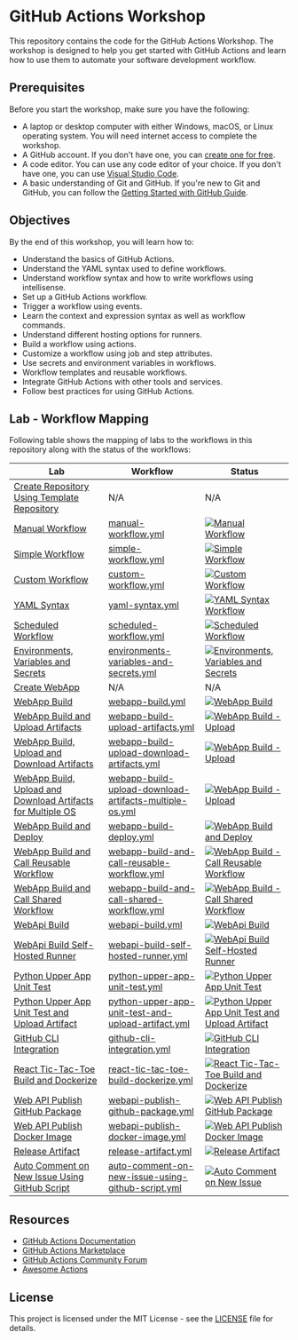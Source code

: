 # GitHub Actions Workshop

This repository contains the code for the GitHub Actions Workshop. The workshop is designed to help you get started with GitHub Actions and learn how to use them to automate your software development workflow.

## Prerequisites

Before you start the workshop, make sure you have the following:

- A laptop or desktop computer with either Windows, macOS, or Linux operating system. You will need internet access to complete the workshop.
- A GitHub account. If you don't have one, you can [create one for free](http://github.com).
- A code editor. You can use any code editor of your choice. If you don't have one, you can use [Visual Studio Code](https://code.visualstudio.com/).
- A basic understanding of Git and GitHub. If you're new to Git and GitHub, you can follow the [Getting Started with GitHub Guide](https://guides.github.com/activities/hello-world/).

## Objectives

By the end of this workshop, you will learn how to:

- Understand the basics of GitHub Actions.
- Understand the YAML syntax used to define workflows.
- Understand workflow syntax and how to write workflows using intellisense.
- Set up a GitHub Actions workflow.
- Trigger a workflow using events.
- Learn the context and expression syntax as well as workflow commands.
- Understand different hosting options for runners.
- Build a workflow using actions.
- Customize a workflow using job and step attributes.
- Use secrets and environment variables in workflows.
- Workflow templates and reusable workflows.
- Integrate GitHub Actions with other tools and services.
- Follow best practices for using GitHub Actions.

## Lab - Workflow Mapping

Following table shows the mapping of labs to the workflows in this repository along with the status of the workflows:

| Lab                                                                                                                         | Workflow                                                                                                                             | Status                                                                                                                                                                                                                                                                                                                    |
| --------------------------------------------------------------------------------------------------------------------------- | ------------------------------------------------------------------------------------------------------------------------------------ | ------------------------------------------------------------------------------------------------------------------------------------------------------------------------------------------------------------------------------------------------------------------------------------------------------------------------- |
| [Create Repository Using Template Repository](./labs/create-repository-using-template-repository.md)                        | N/A                                                                                                                                  | N/A                                                                                                                                                                                                                                                                                                                       |
| [Manual Workflow](./labs/manual-workflow.md)                                                                                | [manual-workflow.yml](./.github/workflows/manual-workflow.yml)                                                                       | [![Manual Workflow](https://github.com/prasadhonrao/github-actions-workshop/actions/workflows/manual-workflow.yml/badge.svg)](https://github.com/prasadhonrao/github-actions-workshop/actions/workflows/manual-workflow.yml)                                                                                              |
| [Simple Workflow](./labs/simple-workflow.md)                                                                                | [simple-workflow.yml](./.github/workflows/simple-workflow.yml)                                                                       | [![Simple Workflow](https://github.com/prasadhonrao/github-actions-workshop/actions/workflows/simple-workflow.yml/badge.svg)](https://github.com/prasadhonrao/github-actions-workshop/actions/workflows/simple-workflow.yml)                                                                                              |
| [Custom Workflow](./labs/custom-workflow.md)                                                                                | [custom-workflow.yml](./.github/workflows/custom-workflow.yml)                                                                       | [![Custom Workflow](https://github.com/prasadhonrao/github-actions-workshop/actions/workflows/custom-workflow.yml/badge.svg)](https://github.com/prasadhonrao/github-actions-workshop/actions/workflows/custom-workflow.yml)                                                                                              |
| [YAML Syntax](./labs/yaml-syntax.md)                                                                                        | [yaml-syntax.yml](./.github/workflows/yaml-syntax.yml)                                                                               | [![YAML Syntax Workflow](https://github.com/prasadhonrao/github-actions-workshop/actions/workflows/yaml-syntax.yml/badge.svg)](https://github.com/prasadhonrao/github-actions-workshop/actions/workflows/yaml-syntax.yml)                                                                                                 |
| [Scheduled Workflow](./labs/scheduled-workflow.md)                                                                          | [scheduled-workflow.yml](./.github/workflows/scheduled-workflow.yml)                                                                 | [![Scheduled Workflow](https://github.com/prasadhonrao/github-actions-workshop/actions/workflows/scheduled-workflow.yml/badge.svg)](https://github.com/prasadhonrao/github-actions-workshop/actions/workflows/scheduled-workflow.yml)                                                                                     |
| [Environments, Variables and Secrets](./labs/environments-variables-and-secrets.md)                                         | [environments-variables-and-secrets.yml](./.github/workflows/environments-variables-and-secrets.yml)                                 | [![Environments, Variables and Secrets](https://github.com/prasadhonrao/github-actions-workshop/actions/workflows/environments-variables-and-secrets.yml/badge.svg)](https://github.com/prasadhonrao/github-actions-workshop/actions/workflows/environments-variables-and-secrets.yml)                                    |
| [Create WebApp](./labs/create-webapp.md)                                                                                    | N/A                                                                                                                                  | N/A                                                                                                                                                                                                                                                                                                                       |
| [WebApp Build](./labs/webapp-build.md)                                                                                      | [webapp-build.yml](./.github/workflows/webapp-build.yml)                                                                             | [![WebApp Build](https://github.com/prasadhonrao/github-actions-workshop/actions/workflows/webapp-build.yml/badge.svg)](https://github.com/prasadhonrao/github-actions-workshop/actions/workflows/webapp-build.yml)                                                                                                       |
| [WebApp Build and Upload Artifacts](./labs/webapp-build-upload-artifacts.md)                                                | [webapp-build-upload-artifacts.yml](./.github/workflows/webapp-build-upload.yml)                                                     | [![WebApp Build - Upload](https://github.com/prasadhonrao/github-actions-workshop/actions/workflows/webapp-build-upload-artifacts.yml/badge.svg)](https://github.com/prasadhonrao/github-actions-workshop/actions/workflows/webapp-build-upload-artifacts.yml)                                                            |
| [WebApp Build, Upload and Download Artifacts](./labs/webapp-build-upload-download-artifacts.md)                             | [webapp-build-upload-download-artifacts.yml](./.github/workflows/webapp-build-upload-download-artifacts.yml)                         | [![WebApp Build - Upload](https://github.com/prasadhonrao/github-actions-workshop/actions/workflows/webapp-build-upload-download-artifacts.yml/badge.svg)](https://github.com/prasadhonrao/github-actions-workshop/actions/workflows/webapp-build-upload-download-artifacts.yml)                                          |
| [WebApp Build, Upload and Download Artifacts for Multiple OS](./labs/webapp-build-upload-download-artifacts-multiple-os.md) | [webapp-build-upload-download-artifacts-multiple-os.yml](./.github/workflows/webapp-build-upload-download-artifacts-multiple-os.yml) | [![WebApp Build - Upload](https://github.com/prasadhonrao/github-actions-workshop/actions/workflows/webapp-build-upload-download-artifacts-multiple-os.yml/badge.svg)](https://github.com/prasadhonrao/github-actions-workshop/actions/workflows/webapp-build-upload-download-artifacts-multiple-os.yml)                  |
| [WebApp Build and Deploy](./labs/webapp-build-deploy.md)                                                                    | [webapp-build-deploy.yml](./.github/workflows/webapp-build-deploy.yml)                                                               | [![WebApp Build and Deploy](https://github.com/prasadhonrao/github-actions-workshop/actions/workflows/webapp-build-deploy.yml/badge.svg)](https://github.com/prasadhonrao/github-actions-workshop/actions/workflows/webapp-build-deploy.yml)                                                                              |
| [WebApp Build and Call Reusable Workflow](./labs/webapp-build-and-call-reusable-workflow.md)                                | [webapp-build-and-call-reusable-workflow.yml](./.github/workflows/webapp-build-and-call-reusable-workflow.yml)                       | [![WebApp Build - Call Reusable Workflow](https://github.com/prasadhonrao/github-actions-workshop/actions/workflows/webapp-build-upload-call-reusable-workflow.yml/badge.svg)](https://github.com/prasadhonrao/github-actions-workshop/actions/workflows/webapp-build-upload-call-reusable-workflow.yml)                  |
| [WebApp Build and Call Shared Workflow](./labs/webapp-build-and-call-shared-workflow.md)                                    | [webapp-build-and-call-shared-workflow.yml](./.github/workflows/webapp-build-and-call-shared-workflow.yml)                           | [![WebApp Build - Call Shared Workflow](https://github.com/prasadhonrao/github-actions-workshop/actions/workflows/webapp-build-upload-call-shared-workflow.yml/badge.svg)](https://github.com/prasadhonrao/github-actions-workshop/actions/workflows/webapp-build-upload-call-shared-workflow.yml)                        |
| [WebApi Build](./labs/webapi-build.md)                                                                                      | [webapi-build.yml](./.github/workflows/webapi-build.yml)                                                                             | [![WebApi Build](https://github.com/prasadhonrao/github-actions-workshop/actions/workflows/webapi-build.yml/badge.svg)](https://github.com/prasadhonrao/github-actions-workshop/actions/workflows/webapi-build.yml)                                                                                                       |
| [WebApi Build Self-Hosted Runner](./labs/dotnet-webapi-build-self-hosted-runner.md)                                         | [webapi-build-self-hosted-runner.yml](./.github/workflows/webapi-build-self-hosted-runner.yml)                                       | [![WebApi Build Self-Hosted Runner](https://github.com/prasadhonrao/github-actions-workshop/actions/workflows/webapi-build-self-hosted-runner.yml/badge.svg)](https://github.com/prasadhonrao/github-actions-workshop/actions/workflows/webapi-build-self-hosted-runner.yml)                                              |
| [Python Upper App Unit Test](./labs/python-upper-app-unit-test.md)                                                          | [python-upper-app-unit-test.yml](./.github/workflows/python-upper-app-unit-test.yml)                                                 | [![Python Upper App Unit Test](https://github.com/prasadhonrao/github-actions-workshop/actions/workflows/python-upper-app-unit-test.yml/badge.svg)](https://github.com/prasadhonrao/github-actions-workshop/actions/workflows/python-upper-app-unit-test.yml)                                                             |
| [Python Upper App Unit Test and Upload Artifact](./labs/python-upper-app-unit-test-and-upload-artifact.md)                  | [python-upper-app-unit-test-and-upload-artifact.yml](./.github/workflows/python-upper-app-unit-test-and-upload-artifact.yml)         | [![Python Upper App Unit Test and Upload Artifact](https://github.com/prasadhonrao/github-actions-workshop/actions/workflows/python-upper-app-unit-test-and-upload-artifact.yml/badge.svg)](https://github.com/prasadhonrao/github-actions-workshop/actions/workflows/python-upper-app-unit-test-and-upload-artifact.yml) |
| [GitHub CLI Integration](./labs/github-cli-integration.md)                                                                  | [github-cli-integration.yml](./.github/workflows/github-cli-integration.yml)                                                         | [![GitHub CLI Integration](https://github.com/prasadhonrao/github-actions-workshop/actions/workflows/github-cli-integration.yml/badge.svg)](https://github.com/prasadhonrao/github-actions-workshop/actions/workflows/github-cli-integration.yml)                                                                         |
| [React Tic-Tac-Toe Build and Dockerize](./labs/react-tic-tac-toe-build-dockerize.md)                                        | [react-tic-tac-toe-build-dockerize.yml](./.github/workflows/react-tic-tac-toe-build-dockerize.yml)                                   | [![React Tic-Tac-Toe Build and Dockerize](https://github.com/prasadhonrao/github-actions-workshop/actions/workflows/react-tic-tac-toe-build-dockerize.yml/badge.svg)](https://github.com/prasadhonrao/github-actions-workshop/actions/workflows/react-tic-tac-toe-build-dockerize.yml)                                    |
| [Web API Publish GitHub Package](./labs/webapi-publish-github-package.md)                                                   | [webapi-publish-github-package.yml](./.github/workflows/webapi-publish-github-package.yml)                                           | [![Web API Publish GitHub Package](https://github.com/prasadhonrao/github-actions-workshop/actions/workflows/webapi-publish-github-package.yml/badge.svg)](https://github.com/prasadhonrao/github-actions-workshop/actions/workflows/webapi-publish-github-package.yml)                                                   |
| [Web API Publish Docker Image](./labs/webapi-publish-docker-image.md)                                                       | [webapi-publish-docker-image.yml](./.github/workflows/webapi-publish-docker-image.yml)                                               | [![Web API Publish Docker Image](https://github.com/prasadhonrao/github-actions-workshop/actions/workflows/webapi-publish-docker-image.yml/badge.svg)](https://github.com/prasadhonrao/github-actions-workshop/actions/workflows/webapi-publish-docker-image.yml)                                                         |
| [Release Artifact](./labs/release-artifact.md)                                                                              | [release-artifact.yml](./.github/workflows/release-artifact.yml)                                                                     | [![Release Artifact](https://github.com/prasadhonrao/github-actions-workshop/actions/workflows/release-artifact.yml/badge.svg)](https://github.com/prasadhonrao/github-actions-workshop/actions/workflows/release-artifact.yml)                                                                                           |
| [Auto Comment on New Issue Using GitHub Script](./labs/auto-comment-on-new-issue-using-github-script.md)                    | [auto-comment-on-new-issue-using-github-script.yml](./.github/workflows/auto-comment-on-new-issue-using-github-script.yml)           | [![Auto Comment on New Issue](https://github.com/prasadhonrao/github-actions-workshop/actions/workflows/auto-comment-on-new-issue-using-github-script.yml/badge.svg)](https://github.com/prasadhonrao/github-actions-workshop/actions/workflows/auto-comment-on-new-issue-using-github-script.yml)                        |

## Resources

- [GitHub Actions Documentation](https://docs.github.com/en/actions)
- [GitHub Actions Marketplace](https://github.com/marketplace?type=actions)
- [GitHub Actions Community Forum](https://github.community/c/github-actions/42)
- [Awesome Actions](https://github.com/sdras/awesome-actions)

## License

This project is licensed under the MIT License - see the [LICENSE](LICENSE) file for details.
